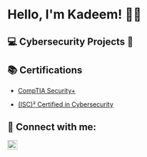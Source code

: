 <h1>Hello, I'm Kadeem! 👨‍💻

<h2> 💻 Cybersecurity Projects 🔐 </h2>



<h2> 📚 Certifications </h2>

- [CompTIA Security+](https://www.credly.com/badges/8afe98b6-da8c-4c67-8f7d-241502c4e886/public_url)


- [(ISC)² Certified in Cybersecurity](https://www.credly.com/badges/a1f2ee1a-13e6-44d9-862b-7da45cbdd125/public_url)





<h2> 🤳 Connect with me:</h2>


[<img align="left" alt="KadeemReid | LinkedIn" width="22px" src="https://cdn.jsdelivr.net/npm/simple-icons@v3/icons/linkedin.svg" />][linkedin]


[linkedin]: https://www.linkedin.com/in/kadeem-reid-484514253
